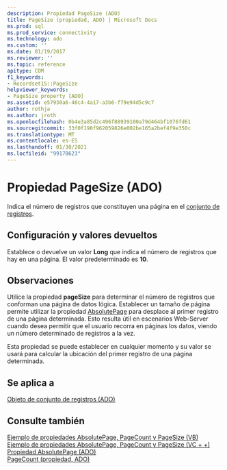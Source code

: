 ```yaml
---
description: Propiedad PageSize (ADO)
title: PageSize (propiedad, ADO) | Microsoft Docs
ms.prod: sql
ms.prod_service: connectivity
ms.technology: ado
ms.custom: ''
ms.date: 01/19/2017
ms.reviewer: ''
ms.topic: reference
apitype: COM
f1_keywords:
- Recordset15::PageSize
helpviewer_keywords:
- PageSize property [ADO]
ms.assetid: e57930a6-46c4-4a17-a3b6-f79e94d5c9c7
author: rothja
ms.author: jroth
ms.openlocfilehash: 0b4e3a85d2c496f88939100a79d464bf1076fd61
ms.sourcegitcommit: 33f0f190f962059826e002be165a2bef4f9e350c
ms.translationtype: MT
ms.contentlocale: es-ES
ms.lasthandoff: 01/30/2021
ms.locfileid: "99170623"
---
```

# <a name="pagesize-property-ado"></a>Propiedad PageSize (ADO)
Indica el número de registros que constituyen una página en el [conjunto de registros](./recordset-object-ado.md).  
  
## <a name="settings-and-return-values"></a>Configuración y valores devueltos  
 Establece o devuelve un valor **Long** que indica el número de registros que hay en una página. El valor predeterminado es **10**.  
  
## <a name="remarks"></a>Observaciones  
 Utilice la propiedad **pageSize** para determinar el número de registros que conforman una página de datos lógica. Establecer un tamaño de página permite utilizar la propiedad [AbsolutePage](./absolutepage-property-ado.md) para desplace al primer registro de una página determinada. Esto resulta útil en escenarios Web-Server cuando desea permitir que el usuario recorra en páginas los datos, viendo un número determinado de registros a la vez.  
  
 Esta propiedad se puede establecer en cualquier momento y su valor se usará para calcular la ubicación del primer registro de una página determinada.  
  
## <a name="applies-to"></a>Se aplica a  
 [Objeto de conjunto de registros (ADO)](./recordset-object-ado.md)  
  
## <a name="see-also"></a>Consulte también  
 [Ejemplo de propiedades AbsolutePage, PageCount y PageSize (VB)](./absolutepage-pagecount-and-pagesize-properties-example-vb.md)   
 [Ejemplo de propiedades AbsolutePage, PageCount y PageSize (VC + +)](./absolutepage-pagecount-and-pagesize-properties-example-vc.md)   
 [Propiedad AbsolutePage (ADO)](./absolutepage-property-ado.md)   
 [PageCount (propiedad, ADO)](./pagecount-property-ado.md)